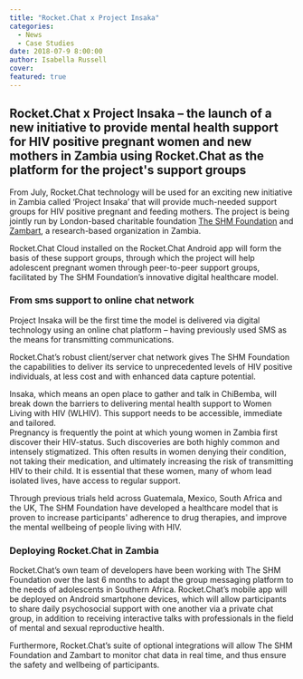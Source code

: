 ```yaml
---
title: "Rocket.Chat x Project Insaka"
categories:
  - News
  - Case Studies
date: 2018-07-9 8:00:00
author: Isabella Russell
cover:
featured: true
---
```


## Rocket.Chat x Project Insaka – the launch of a new initiative to provide mental health support for HIV positive pregnant women and new mothers in Zambia using Rocket.Chat as the platform for the project's support groups

From July, Rocket.Chat technology will be used for an exciting new initiative in Zambia called ‘Project Insaka’ that will provide much-needed support groups for HIV positive pregnant and feeding mothers. The project is being jointly run by London-based charitable foundation [The SHM Foundation](https://shmfoundation.org/?page_id=23321/) and [Zambart](http://www.zambart.org.zm/), a research-based organization in Zambia.

Rocket.Chat Cloud installed on the Rocket.Chat Android app will form the basis of these support groups, through which the project will help adolescent pregnant women through peer-to-peer support groups, facilitated by The SHM Foundation’s innovative digital healthcare model.

### From sms support to online chat network

Project Insaka will be the first time the model is delivered via digital technology using an online chat platform – having previously used SMS as the means for transmitting communications.

Rocket.Chat’s robust client/server chat network gives The SHM Foundation the capabilities to deliver its service to unprecedented levels of HIV positive individuals, at less cost and with enhanced data capture potential.

Insaka, which means an open place to gather and talk in ChiBemba, will break down the barriers to delivering mental health support to Women Living with HIV (WLHIV). This support needs to be accessible, immediate and tailored.
<br/> Pregnancy is frequently the point at which young women in Zambia first discover their HIV-status. Such discoveries are both highly common and intensely stigmatized. This often results in women denying their condition, not taking their medication, and ultimately increasing the risk of transmitting HIV to their child. It is essential that these women, many of whom lead isolated lives, have access to regular support.

Through previous trials held across Guatemala, Mexico, South Africa and the UK, The SHM Foundation have developed a healthcare model that is proven to increase participants' adherence to drug therapies, and improve the mental wellbeing of people living with HIV.

### Deploying Rocket.Chat in Zambia

Rocket.Chat’s own team of developers have been working with The SHM Foundation over the last 6 months to adapt the group messaging platform to the needs of adolescents in Southern Africa. Rocket.Chat’s mobile app will be deployed on Android smartphone devices, which will allow participants to share daily psychosocial support with one another via a private chat group, in addition to receiving interactive talks with professionals in the field of mental and sexual reproductive health.

Furthermore, Rocket.Chat’s suite of optional integrations will allow The SHM Foundation and Zambart to monitor chat data in real time, and thus ensure the safety and wellbeing of participants.


